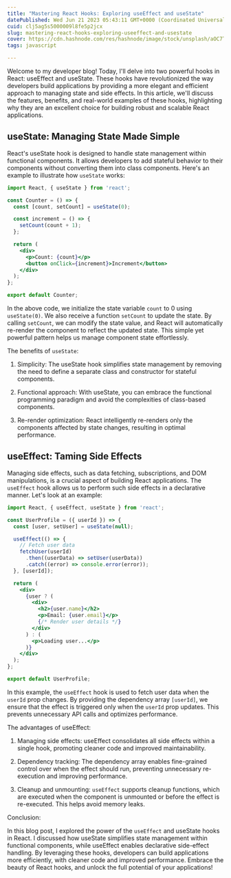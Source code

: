 ```yaml
---
title: "Mastering React Hooks: Exploring useEffect and useState"
datePublished: Wed Jun 21 2023 05:43:11 GMT+0000 (Coordinated Universal Time)
cuid: clj5ag5s5000009l8fe5p2jcx
slug: mastering-react-hooks-exploring-useeffect-and-usestate
cover: https://cdn.hashnode.com/res/hashnode/image/stock/unsplash/aOC7TSLb1o8/upload/416b81a92aa4ad617db4b1e588210b1f.jpeg
tags: javascript

---
```


Welcome to my developer blog! Today, I'll delve into two powerful hooks in React: useEffect and useState. These hooks have revolutionized the way developers build applications by providing a more elegant and efficient approach to managing state and side effects. In this article, we'll discuss the features, benefits, and real-world examples of these hooks, highlighting why they are an excellent choice for building robust and scalable React applications.

## useState: Managing State Made Simple

React's useState hook is designed to handle state management within functional components. It allows developers to add stateful behavior to their components without converting them into class components. Here's an example to illustrate how `useState` works:

```jsx
import React, { useState } from 'react';

const Counter = () => {
  const [count, setCount] = useState(0);

  const increment = () => {
    setCount(count + 1);
  };

  return (
    <div>
      <p>Count: {count}</p>
      <button onClick={increment}>Increment</button>
    </div>
  );
};

export default Counter;

```

In the above code, we initialize the state variable `count` to 0 using `useState(0)`. We also receive a function `setCount` to update the state. By calling `setCount`, we can modify the state value, and React will automatically re-render the component to reflect the updated state. This simple yet powerful pattern helps us manage component state effortlessly.

The benefits of `useState`:

1. Simplicity: The useState hook simplifies state management by removing the need to define a separate class and constructor for stateful components.
    
2. Functional approach: With useState, you can embrace the functional programming paradigm and avoid the complexities of class-based components.
    
3. Re-render optimization: React intelligently re-renders only the components affected by state changes, resulting in optimal performance.
    

## useEffect: Taming Side Effects

Managing side effects, such as data fetching, subscriptions, and DOM manipulations, is a crucial aspect of building React applications. The `useEffect` hook allows us to perform such side effects in a declarative manner. Let's look at an example:

```jsx
import React, { useEffect, useState } from 'react';

const UserProfile = ({ userId }) => {
  const [user, setUser] = useState(null);

  useEffect(() => {
    // Fetch user data
    fetchUser(userId)
      .then((userData) => setUser(userData))
      .catch((error) => console.error(error));
  }, [userId]);

  return (
    <div>
      {user ? (
        <div>
          <h2>{user.name}</h2>
          <p>Email: {user.email}</p>
          {/* Render user details */}
        </div>
      ) : (
        <p>Loading user...</p>
      )}
    </div>
  );
};

export default UserProfile;

```

In this example, the `useEffect` hook is used to fetch user data when the `userId` prop changes. By providing the dependency array `[userId]`, we ensure that the effect is triggered only when the `userId` prop updates. This prevents unnecessary API calls and optimizes performance.

The advantages of useEffect:

1. Managing side effects: useEffect consolidates all side effects within a single hook, promoting cleaner code and improved maintainability.
    
2. Dependency tracking: The dependency array enables fine-grained control over when the effect should run, preventing unnecessary re-execution and improving performance.
    
3. Cleanup and unmounting: `useEffect` supports cleanup functions, which are executed when the component is unmounted or before the effect is re-executed. This helps avoid memory leaks.
    

Conclusion:

In this blog post, I explored the power of the `useEffect` and useState hooks in React. I discussed how useState simplifies state management within functional components, while useEffect enables declarative side-effect handling. By leveraging these hooks, developers can build applications more efficiently, with cleaner code and improved performance. Embrace the beauty of React hooks, and unlock the full potential of your applications!